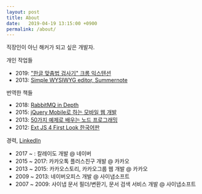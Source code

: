```yaml
---
layout: post
title: About
date:   2019-04-19 13:15:00 +0900
permalink: /about/
---
```


직장인이 아닌 해커가 되고 싶은 개발자.

개인 작업들

 - 2019: ["한글 맞춤법 검사기" 크롬 익스텐션](https://chrome.google.com/webstore/detail/cdaobjknnljdidejlgjlmmkfjaglnfll)
 - 2013: [Simple WYSIWYG editor, Summernote](http://summernote.org/)

번역한 책들

 - 2018: [RabbitMQ in Depth](http://acornpub.co.kr/book/rabbitmq-depth)
 - 2015: [jQuery Mobile로 하는 모바일 웹 개발](http://www.acornpub.co.kr/book/jquery-mobile-web)
 - 2013: [50가지 예제로 배우는 노드 프로그래밍](http://www.acornpub.co.kr/book/node-cookbook)
 - 2012: [Ext JS 4 First Look 한국어판](http://www.acornpub.co.kr/book/extjs4-first-look)

경력, [LinkedIn](https://www.linkedin.com/in/hackerwins/)

 - 2017 ~ : 칼레이도 개발 @ 네이버
 - 2015 ~ 2017: 카카오톡 플러스친구 개발 @ 카카오
 - 2013 ~ 2015: 카카오스토리, 카카오그룹 웹 개발 @ 카카오
 - 2009 ~ 2013: 네이버오피스 개발 @ 사이냅소프트
 - 2007 ~ 2009: 사이냅 문서 필더/변환기, 문서 검색 서비스 개발 @ 사이냅소프트

